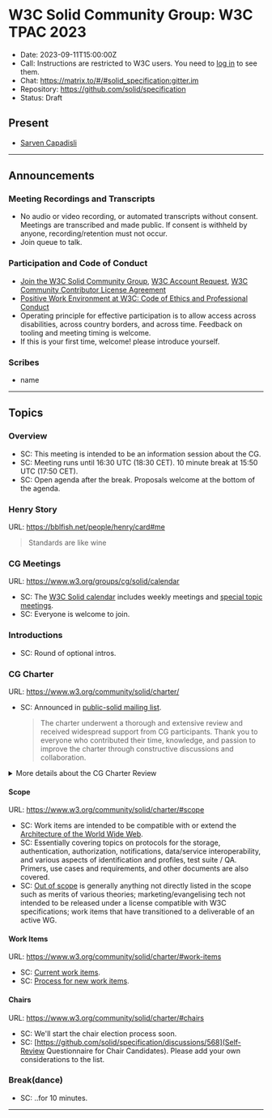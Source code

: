 # W3C Solid Community Group: W3C TPAC 2023

* Date: 2023-09-11T15:00:00Z
* Call: Instructions are restricted to W3C users. You need to [log in](https://auth.w3.org/?url=https%3A%2F%2Fwww.w3.org%2Fevents%2Fmeetings%2F3d93d256-f017-48c6-a509-9bd089a714e3%2F) to see them.
* Chat: https://matrix.to/#/#solid_specification:gitter.im
* Repository: https://github.com/solid/specification
* Status: Draft

## Present
* [Sarven Capadisli](https://csarven.ca/#i)


---

## Announcements

### Meeting Recordings and Transcripts
* No audio or video recording, or automated transcripts without consent. Meetings are transcribed and made public. If consent is withheld by anyone, recording/retention must not occur.
* Join queue to talk.


### Participation and Code of Conduct
* [Join the W3C Solid Community Group](https://www.w3.org/community/solid/join), [W3C Account Request](http://www.w3.org/accounts/request), [W3C Community Contributor License Agreement](https://www.w3.org/community/about/agreements/cla/)
* [Positive Work Environment at W3C: Code of Ethics and Professional Conduct](https://www.w3.org/Consortium/cepc/)
* Operating principle for effective participation is to allow access across disabilities, across country borders, and across time. Feedback on tooling and meeting timing is welcome.
* If this is your first time, welcome! please introduce yourself.


### Scribes
* name

---

## Topics

### Overview

* SC: This meeting is intended to be an information session about the CG.
* SC: Meeting runs until 16:30 UTC (18:30 CET). 10 minute break at 15:50 UTC (17:50 CET).
* SC: Open agenda after the break. Proposals welcome at the bottom of the agenda.


### Henry Story
URL: https://bblfish.net/people/henry/card#me

>Standards are like wine


### CG Meetings
URL: https://www.w3.org/groups/cg/solid/calendar

* SC: The [W3C Solid calendar](https://www.w3.org/groups/cg/solid/calendar) includes weekly meetings and [special topic meetings](https://github.com/solid/specification/discussions/555).
* SC: Everyone is welcome to join.


### Introductions
* SC: Round of optional intros.


### CG Charter
URL: https://www.w3.org/community/solid/charter/

* SC: Announced in [public-solid mailing list](https://lists.w3.org/Archives/Public/public-solid/2023Sep/0005.html).
  >The charter underwent a thorough and extensive review and received 
widespread support from CG participants.
  >Thank you to everyone who contributed their time, knowledge, and passion 
to improve the charter through constructive discussions and collaboration.

<details>
  <summary>More details about the CG Charter Review</summary>
  <ul>
    <li>66 days under review.</li>
    <li>22 participants.</li>
    <li>18 reviews and approvals.</li>
    <li>4 thumbs-ups and 2 thumbs-downs emoji reactions on the original comment. Various exciting emojis throughout the PR.</li>
    <li>28 commits integrating feedback from the reviews, meetings, and elsewhere.</li>
    <li>222 (🦆🦆🦆) conversations.</li>
  </ul>
</details>

#### Scope
URL: https://www.w3.org/community/solid/charter/#scope

* SC: Work items are intended to be compatible with or extend the [Architecture of the World Wide Web](https://www.w3.org/TR/webarch/).
* SC: Essentially covering topics on protocols for the storage, authentication, authorization, notifications, data/service interoperability, and various aspects of identification and profiles, test suite / QA. Primers, use cases and requirements, and other documents are also covered.
* SC: [Out of scope](https://www.w3.org/community/solid/charter/#out-of-scope) is generally anything not directly listed in the scope such as merits of various theories; marketing/evangelising tech not intended to be released under a license compatible with W3C specifications; work items that have transitioned to a deliverable of an active WG.


#### Work Items
URL: https://www.w3.org/community/solid/charter/#work-items

* SC: [Current work items](https://solidproject.org/TR/#work-items).
* SC: [Process for new work items](https://github.com/solid/specification/blob/main/CONTRIBUTING.md#work-items).


#### Chairs
URL: https://www.w3.org/community/solid/charter/#chairs

* SC: We'll start the chair election process soon.
* SC: [https://github.com/solid/specification/discussions/568](Self-Review Questionnaire for Chair Candidates). Please add your own considerations to the list. 


### Break(dance)
* SC: ..for 10 minutes.


---
